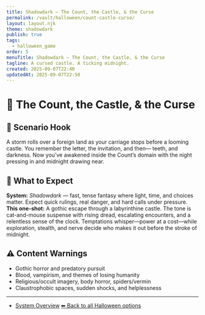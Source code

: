 ```yaml
---
title: Shadowdark — The Count, the Castle, & the Curse
permalink: /vault/halloween/count-castle-curse/
layout: layout.njk
theme: shadowdark
publish: true
tags:
  - halloween_game
order: 5
menuTitle: Shadowdark — The Count, the Castle, & the Curse
tagline: A cursed castle. A ticking midnight.
created: 2025-09-07T22:40
updatedAt: 2025-09-07T22:50
---
```


# 🦇 The Count, the Castle, & the Curse

## 👻 Scenario Hook
A storm rolls over a foreign land as your carriage stops before a looming castle. You remember the letter, the invitation, and then— teeth, and darkness. Now you’ve awakened inside the Count’s domain with the night pressing in and midnight drawing near.

## 🧰 What to Expect
**System:** *Shadowdark* — fast, tense fantasy where light, time, and choices matter. Expect quick rulings, real danger, and hard calls under pressure.  
**This one-shot:** A gothic escape through a labyrinthine castle. The tone is cat-and-mouse suspense with rising dread, escalating encounters, and a relentless sense of the clock. Temptations whisper—power at a cost—while exploration, stealth, and nerve decide who makes it out before the stroke of midnight.

## ⚠️ Content Warnings
- Gothic horror and predatory pursuit  
- Blood, vampirism, and themes of losing humanity  
- Religious/occult imagery, body horror, spiders/vermin  
- Claustrophobic spaces, sudden shocks, and helplessness

---
- [System Overview](/vault/campaigns/shadowdark/general/shadowdark_summary/)
[⬅ Back to all Halloween options](/vault/halloween/)